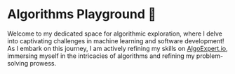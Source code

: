 # Algorithms Playground 🚀

Welcome to my dedicated space for algorithmic exploration, where I delve into captivating challenges in machine learning and software development! As I embark on this journey, I am actively refining my skills on [AlgoExpert.io](https://algoexpert.io), immersing myself in the intricacies of algorithms and refining my problem-solving prowess.
